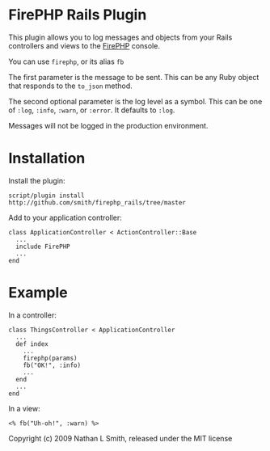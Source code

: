 FirePHP Rails Plugin
====================

This plugin allows you to log messages and objects from your Rails controllers and views to the [FirePHP][1] console.

You can use `firephp`, or its alias `fb`

The first parameter is the message to be sent. This can be any Ruby object that responds to the `to_json` method.

The second optional parameter is the log level as a symbol. This can be one of `:log`, `:info`, `:warn`, or `:error`. It defaults to `:log`.

Messages will not be logged in the production environment.

Installation
============

Install the plugin:

    script/plugin install http://github.com/smith/firephp_rails/tree/master

Add to your application controller:

    class ApplicationController < ActionController::Base
      ...
      include FirePHP
      ...
    end

Example
=======

In a controller:

    class ThingsController < ApplicationController
      ...
      def index
        ...
        firephp(params)
        fb("OK!", :info)
        ...
      end
      ...
    end

In a view:

    <% fb("Uh-oh!", :warn) %>

Copyright (c) 2009 Nathan L Smith, released under the MIT license


  [1]: http://www.firephp.org
